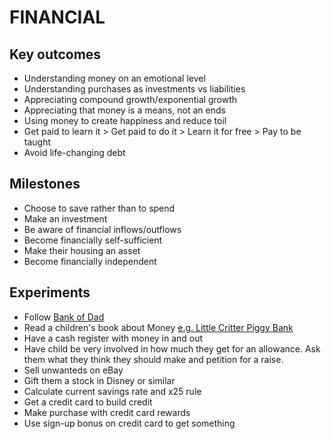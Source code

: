 # FINANCIAL

## Key outcomes

- Understanding money on an emotional level
- Understanding purchases as investments vs liabilities
- Appreciating compound growth/exponential growth
- Appreciating that money is a means, not an ends
- Using money to create happiness and reduce toil
- Get paid to learn it > Get paid to do it > Learn it for free > Pay to be taught
- Avoid life-changing debt

## Milestones

- Choose to save rather than to spend
- Make an investment
- Be aware of financial inflows/outflows
- Become financially self-sufficient
- Make their housing an asset
- Become financially independent

## Experiments

- Follow [Bank of Dad](http://bookoutlines.pbworks.com/w/page/14422711/The%20First%20National%20Bank%20of%20Dad)
- Read a children's book about Money [e.g. Little Critter Piggy Bank](https://smile.amazon.com/Just-Piggy-Bank-Little-Critter/dp/0606251839?sa-no-redirect=1)
- Have a cash register with money in and out
- Have child be very involved in how much they get for an allowance. Ask them what they think they should make and petition for a raise.
- Sell unwanteds on eBay
- Gift them a stock in Disney or similar
- Calculate current savings rate and x25 rule
- Get a credit card to build credit
- Make purchase with credit card rewards
- Use sign-up bonus on credit card to get something
